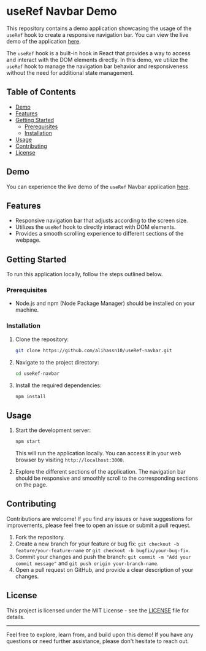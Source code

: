 # useRef Navbar Demo

This repository contains a demo application showcasing the usage of the `useRef` hook to create a responsive navigation bar. You can view the live demo of the application [here](https://temp-useref-navbar.netlify.app/).

The `useRef` hook is a built-in hook in React that provides a way to access and interact with the DOM elements directly. In this demo, we utilize the `useRef` hook to manage the navigation bar behavior and responsiveness without the need for additional state management.

## Table of Contents

- [Demo](#demo)
- [Features](#features)
- [Getting Started](#getting-started)
  - [Prerequisites](#prerequisites)
  - [Installation](#installation)
- [Usage](#usage)
- [Contributing](#contributing)
- [License](#license)

## Demo

You can experience the live demo of the `useRef` Navbar application [here](https://temp-useref-navbar.netlify.app/).

## Features

- Responsive navigation bar that adjusts according to the screen size.
- Utilizes the `useRef` hook to directly interact with DOM elements.
- Provides a smooth scrolling experience to different sections of the webpage.

## Getting Started

To run this application locally, follow the steps outlined below.

### Prerequisites

- Node.js and npm (Node Package Manager) should be installed on your machine.

### Installation

1. Clone the repository:

   ```bash
   git clone https://github.com/alihassn10/useRef-navbar.git
   ```

2. Navigate to the project directory:

   ```bash
   cd useRef-navbar
   ```

3. Install the required dependencies:

   ```bash
   npm install
   ```

## Usage

1. Start the development server:

   ```bash
   npm start
   ```

   This will run the application locally. You can access it in your web browser by visiting `http://localhost:3000`.

2. Explore the different sections of the application. The navigation bar should be responsive and smoothly scroll to the corresponding sections on the page.

## Contributing

Contributions are welcome! If you find any issues or have suggestions for improvements, please feel free to open an issue or submit a pull request.

1. Fork the repository.
2. Create a new branch for your feature or bug fix: `git checkout -b feature/your-feature-name` or `git checkout -b bugfix/your-bug-fix`.
3. Commit your changes and push the branch: `git commit -m "Add your commit message"` and `git push origin your-branch-name`.
4. Open a pull request on GitHub, and provide a clear description of your changes.

## License

This project is licensed under the MIT License - see the [LICENSE](LICENSE) file for details.

---

Feel free to explore, learn from, and build upon this demo! If you have any questions or need further assistance, please don't hesitate to reach out.
